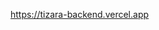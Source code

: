 https://tizara-backend.vercel.app

<!-- base  api https://tizara-backend.vercel.app -->

<!-- https://tizara-backend.vercel.app/ -->
